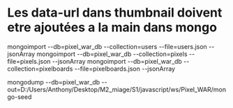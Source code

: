 # Les data-url dans thumbnail doivent etre ajoutées a la main dans mongo

mongoimport --db=pixel_war_db --collection=users --file=users.json --jsonArray
mongoimport --db=pixel_war_db --collection=pixels --file=pixels.json --jsonArray
mongoimport --db=pixel_war_db --collection=pixelboards --file=pixelboards.json --jsonArray

mongodump --db=pixel_war_db --out=D:/Users/Anthony/Desktop/M2_miage/S1/javascript/ws/Pixel_WAR/mongo-seed